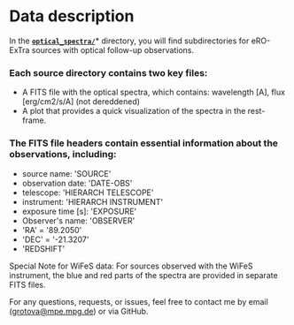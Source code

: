 # Data description

In the [**`optical_spectra/`**](optical_spectra/)* directory, you will find subdirectories for eRO-ExTra sources with optical follow-up observations.

### Each source directory contains two key files:

- A FITS file with the optical spectra, which contains: wavelength [A], flux [erg/cm2/s/A] (not dereddened)
- A plot that provides a quick visualization of the spectra in the rest-frame.
  
### The FITS file headers contain essential information about the observations, including:

- source name: 'SOURCE'
- observation date: 'DATE-OBS'
- telescope: 'HIERARCH TELESCOPE'
- instrument: 'HIERARCH INSTRUMENT'
- exposure time [s]: 'EXPOSURE'
- Observer's name: 'OBSERVER'
- 'RA' = '89.2050'
- 'DEC' = '-21.3207'
- 'REDSHIFT'
  
Special Note for WiFeS data: For sources observed with the WiFeS instrument, the blue and red parts of the spectra are provided in separate FITS files.

For any questions, requests, or issues, feel free to contact me by email (grotova@mpe.mpg.de) or via GitHub.
